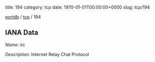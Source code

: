 title: 194
category: tcp
date: 1970-01-01T00:00:00+0000
slug: tcp/194

[portdb](/) / [tcp](/category/tcp.html) / 194


## IANA Data

_Name:_ irc

_Description:_ Internet Relay Chat Protocol


